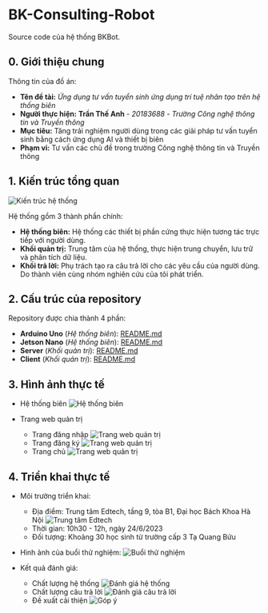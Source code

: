# BK-Consulting-Robot
Source code của hệ thống BKBot.

## 0. Giới thiệu chung

Thông tin của đồ án:

- **Tên đề tài:** *Ứng dụng tư vấn tuyển sinh ứng dụng trí tuệ nhân tạo trên hệ thống biên*
- **Người thực hiện:** **Trần Thế Anh** - *20183688* - *Trường Công nghệ thông tin và Truyền thông*
- **Mục tiêu:** Tăng trải nghiệm người dùng trong các giải pháp tư vấn tuyển sinh bằng cách ứng dụng AI và thiết bị biên
- **Phạm vi:** Tư vấn các chủ đề trong trường Công nghệ thông tin và Truyền thông

## 1. Kiến trúc tổng quan

![Kiến trúc hệ thống](images/Sơ-đồ-tổng-quan.png)

Hệ thống gồm 3 thành phần chính:

- **Hệ thống biên:** Hệ thống các thiết bị phần cứng thực hiện tương tác trực tiếp với người dùng.
- **Khối quản trị:** Trung tâm của hệ thống, thực hiện trung chuyển, lưu trữ và phân tích dữ liệu.
- **Khối trả lời:** Phụ trách tạo ra câu trả lời cho các yêu cầu của người dùng. Do thành viên cùng nhóm nghiên cứu của tôi phát triển.

## 2. Cấu trúc của repository
Repository được chia thành 4 phần:

- **Arduino Uno** (*Hệ thống biên*): [README.md](arduino/README.md)
- **Jetson Nano** (*Hệ thống biên*): [README.md](jetson/README.md)
- **Server** (*Khối quản trị*): [README.md](server/README.md)
- **Client** (*Khối quản trị*): [README.md](client/README.md)

## 3. Hình ảnh thực tế

- Hệ thống biên
![Hệ thống biên](images/Hệ-thống.png)

- Trang web quản trị
    - Trang đăng nhập
    ![Trang web quản trị](images/Đăng-nhập.png)
    - Trang đăng ký
    ![Trang web quản trị](images/Đăng-ký.png)
    - Trang chủ
    ![Trang web quản trị](images/Dashboard.png)

## 4. Triển khai thực tế


- Môi trường triển khai:
    - Địa điểm: Trung tâm Edtech, tầng 9, tòa B1, Đại học Bách Khoa Hà Nội
    ![Trung tâm Edtech](images/edtech.jpg)
    - Thời gian: 10h30 - 12h, ngày 24/6/2023
    - Đối tượng: Khoảng 30 học sinh từ trường cấp 3 Tạ Quang Bửu

- Hình ảnh của buổi thử nghiệm:
![Buổi thử nghiệm](images/Buổi-thử-nghiệm.png)

- Kết quả đánh giá:
    - Chất lượng hệ thống
    ![Đánh giá hệ thống](images/Đánh-giá-phần-cứng.png)
    - Chất lượng câu trả lời
    ![Đánh giá câu trả lời](images/Đánh-giá-câu-trả-lời.png)
    - Đề xuất cải thiện
    ![Góp ý](images/Đề-xuất-cải-thiện.png)